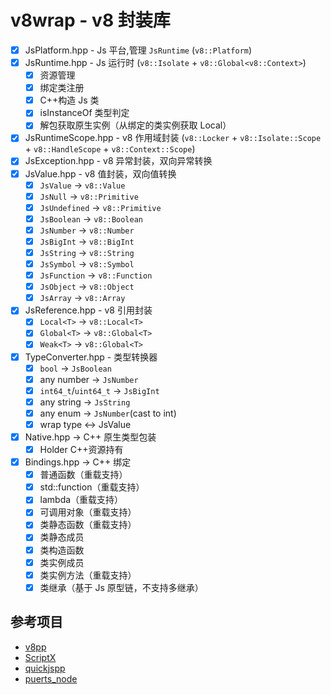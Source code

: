 # v8wrap - v8 封装库

- [x] JsPlatform.hpp - Js 平台,管理 `JsRuntime` (`v8::Platform`)
- [x] JsRuntime.hpp - Js 运行时 (`v8::Isolate` + `v8::Global<v8::Context>`)
  - [x] 资源管理
  - [x] 绑定类注册
  - [x] C++构造 Js 类
  - [x] isInstanceOf 类型判定
  - [x] 解包获取原生实例（从绑定的类实例获取 Local<JsObject>）
- [x] JsRuntimeScope.hpp - v8 作用域封装 (`v8::Locker` + `v8::Isolate::Scope` + `v8::HandleScope` + `v8::Context::Scope`)
- [x] JsException.hpp - v8 异常封装，双向异常转换
- [x] JsValue.hpp - v8 值封装，双向值转换
  - [x] `JsValue` -> `v8::Value`
  - [x] `JsNull` -> `v8::Primitive`
  - [x] `JsUndefined` -> `v8::Primitive`
  - [x] `JsBoolean` -> `v8::Boolean`
  - [x] `JsNumber` -> `v8::Number`
  - [x] `JsBigInt` -> `v8::BigInt`
  - [x] `JsString` -> `v8::String`
  - [x] `JsSymbol` -> `v8::Symbol`
  - [x] `JsFunction` -> `v8::Function`
  - [x] `JsObject` -> `v8::Object`
  - [x] `JsArray` -> `v8::Array`
- [x] JsReference.hpp - v8 引用封装
  - [x] `Local<T>` -> `v8::Local<T>`
  - [x] `Global<T>` -> `v8::Global<T>`
  - [x] `Weak<T>` -> `v8::Global<T>`
- [x] TypeConverter.hpp - 类型转换器
  - [x] `bool` -> `JsBoolean`
  - [x] any number -> `JsNumber`
  - [x] `int64_t`/`uint64_t` -> `JsBigInt`
  - [x] any string -> `JsString`
  - [x] any enum -> `JsNumber`(cast to int)
  - [x] wrap type <-> JsValue
- [x] Native.hpp -> C++ 原生类型包装
  - [x] Holder C++资源持有
- [x] Bindings.hpp -> C++ 绑定
  - [x] 普通函数（重载支持）
  - [x] std::function（重载支持）
  - [x] lambda（重载支持）
  - [x] 可调用对象（重载支持）
  - [x] 类静态函数（重载支持）
  - [x] 类静态成员
  - [x] 类构造函数
  - [x] 类实例成员
  - [x] 类实例方法（重载支持）
  - [x] 类继承（基于 Js 原型链，不支持多继承）

## 参考项目

- [v8pp](https://github.com/pmed/v8pp)
- [ScriptX](https://github.com/Tencent/ScriptX)
- [quickjspp](https://github.com/ftk/quickjspp)
- [puerts_node](https://github.com/puerts/puerts_node)
